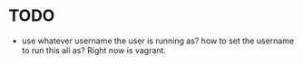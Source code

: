 TODO
====

* use whatever username the user is running as? how to set the username to run this all as? Right now is vagrant.